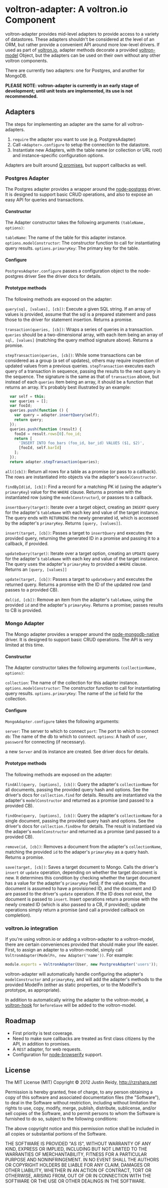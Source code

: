 # voltron-adapter: A voltron.io Component

voltron-adapter provides mid-level adapters to provide access to
a variety of datastores. These adapters shouldn't be considered at the level
of an ORM, but rather provide a convenient API around more low-level drivers. If
used as part of [voltron.io](https://github.com/jmreiy/voltron.io), adapter methods
decorate a provided [voltron-model](https://github.com/jmreidy/voltron-model) Object,
but the adapters can be used on their own without any other voltron components.

There are currently two adapters: one for Postgres, and another for MongoDB.

**PLEASE NOTE: voltron-adapter is currently in an early stage of development;
until unit tests are implemented, its use is not recommended.**

## Adapters

The steps for implementing an adapter are the same for all voltron-adapters.

1. `require` the adapter you want to use (e.g. PostgresAdapter)
2. Call `<Adapter>.configure` to setup the connection to the datastore.
3. Instantiate new Adapters, with the table name (or collection or URL root) and
instance-specific configuration options.

Adapters are built around [Q promises](https://github.com/kriskowal/q), but support
callbacks as well.

### Postgres Adapter

The Postgres adapter provides a wrapper around the [node-postgres](https://github.com/brianc/node-postgres/)
driver. It is designed to support basic CRUD operations, and also to expose an easy API for queries and transactions.

#### Constructor
The Adapter constructor takes the following arguments `(tableName, options)`:

`tableName`: The name of the table for this adapter instance.
`options.modelConstructor`: The constructor function to call for instantiating query results.
`options.primaryKey`: The primary key for the table.

#### Configure
`PostgresAdapter.configure` passes a configuration object to the node-postgres driver See
the driver docs for details.

#### Prototype methods
The following methods are exposed on the adapter:

`query(sql, [values], [cb])`: Execute a given SQL string. If an array of values is provided, assume
that the sql is a prepared statement and pass those to the driver for statement insertion. Returns
a promise.

`transaction(queries, [cb])`: Wraps a series of queries in a transaction. `queries` should be a two-dimensional array,
with each item being an array of `sql, [values]` (matching the query method signature above). Returns a promise.

`stepTransaction(queries, [cb])`: While some transactions can be considered as a group (a set of updates), others
may require inspection of updated values from a previous queries. `stepTransaction` executes each query of a
transaction in sequence, passing the results to the next query in the sequence. The signature is the same as that
of `transaction` above, but instead of each `queries` item being an array, it should be a function that
returns an array. It's probably best illustrated by an example:

```javascript
  var self = this;
  var queries = [];
  var fooId;
  queries.push(function () {
    var query = adapter.insertQuery(self);
    return query;
  });
  queries.push(function (result) {
    fooId = result.rows[0].foo_id;
    return [
      'INSERT INTO foo_bars (foo_id, bar_id) VALUES ($1, $2)',
      [fooId, self.barId]
    ];
  });
  return adapter.stepTransaction(queries);
```

`all([cb])`: Return all rows for a table as a promise (or pass to a callback). The rows
are instantiated into objects via the adapter's `modelConstructor`.

`findById(id, [cb])`: Find a record for a matching PK id (using the adapter's `primaryKey`) value
for the `WHERE` clause. Returns a promise with the instantiated row (using the `modelConstructor`),
or paasses to a callback.

`insertQuery(target)`: Iterate over a target object, creating an `INSERT` query for the adapter's `tableName`
with each key and value of the target instance. The query ends with `RETURNING` the newly generated id,
which is accessed by the adapter's `primaryKey`. Returns `[query, [values]]`.

`insert(target, [cb])`: Passes a target to `insertQuery` and executes the provided query, returning the
generated ID in a promise and passing it to a callback, if provided.

`updateQuery(target)`: Iterate over a target option, creating an `UPDATE` query for the adapter's
`tableName` with each key and value of the target instance. The query uses the adapter's `primaryKey`
to provided a `WHERE` clause. Returns an `[query, [values]]`

`update(target, [cb])`: Passes a target to `updateQuery` and executes the returned query. Returns
a promise with the ID of the updated row (and passes to a provided CB).

`del(id, [cb])`: Remove an item from the adapter's `tableName`, using the provided `id` and the
adapter's `primaryKey`. Returns a promise; passes results to CB is provided.


### Mongo Adapter
The Mongo adapter provides a wrapper around the [node-mongodb-native](http://mongodb.github.com/node-mongodb-native/)
driver. It is designed to support basic CRUD operations. The API is very limited at this time.

#### Constructor
The Adapter constructor takes the following arguments `(collectionName, options)`:

`collection`: The name of the collection for this adapter instance.
`options.modelConstructor`: The constructor function to call for instantiating query results.
`options.primaryKey`: The name of the `id` field for the collection.

#### Configure
`MongoAdapter.configure` takes the following arguments:

`server`: The server to which to connect
`port`: The port to which to connect
`db`: The name of the db to which to connect.
`options`: A hash of `user`, `password` for connecting (if necessary).

a new `Server` and `Db` instance are created. See driver docs for details.

#### Prototype methods
The following methods are exposed on the adapter:

`findAll(query, [options], [cb])`: Query the adapter's `collectionName` for all documents,
passing the provided query hash and options. See the driver's docs for `collection.find` for details.
Results are instantiated via the adapter's `modelConstructor` and returned as a promise (and passed
to a provided CB).

`findOne(query, [options], [cb])`: Query the adapter's `collectionName` for a single document,
passing the provided query hash and options. See the driver's docs for `collection.findOne` for details.
The result is instantiaed via the adaper's `modelConstructor` and returned as a promise (and passed
to a provided CB).

`remove(id, [cb])`: Removes a document from the adapter's `collectionName`, matching the provided `id`
to the adaper's `primaryKey` as a query hash. Returns a promise.

`save(target, [cb])`: Saves a target document to Mongo. Calls the driver's `insert` or `update` operation,
depending on whether the target document is new. It determines this condition by checking whether
the target document has a value for the adapter's `primaryKey` field; if the value exists, the document
is assumed to have a provisioned ID, and the document and ID are passed to the driver's `update` operation.
If the ID does not exist, the document is passed to `insert`. Insert operations return a promise with the
newly created ID (which is also passed to a CB, if provided); update operations simply return a promise
(and call a provided callback on completion).


### voltron.io integration
If you're using voltron.io or adding a voltron-adapter to a voltron-model, there are certain conveniences
provided that should make your life easier. First, to assign an adapter to a voltron-model, simply call
`VoltronAdapter(ModelFn, new Adapter('name'))`. For example:

```javascript
module.exports = VoltronAdapter(User, new PostgresAdapter('users'));
```

voltron-adapter will automatically handle configuring the
adapter's `modelConstructor` and `primaryKey`, and will add the adapter's methods to the provided ModelFn
(either as static properties, or to the ModelFn's prototype, as appropriate).

In addition to automatically wiring the adapter to the voltron-model, a [voltron-hook](https://github.com/jmreidy/voltron-hooks)
for `beforeSave` will be added to the voltron-model.

## Roadmap

* First priority is test coverage.
* Need to make sure callbacks are treated as first class citizens by the API, in addition to promises.
* A `REST` adapter, for web requests.
* Configuration for [node-browserify](https://github.com/substack/node-browserify) support.

## License
The MIT License (MIT)
Copyright &copy; 2012 Justin Reidy, http://rzrsharp.net

Permission is hereby granted, free of charge, to any person obtaining a copy
of this software and associated documentation files (the "Software"), to deal
in the Software without restriction, including without limitation the rights
to use, copy, modify, merge, publish, distribute, sublicense, and/or sell
copies of the Software, and to permit persons to whom the Software is
furnished to do so, subject to the following conditions:

The above copyright notice and this permission notice shall be included in
all copies or substantial portions of the Software.

THE SOFTWARE IS PROVIDED "AS IS", WITHOUT WARRANTY OF ANY KIND, EXPRESS OR
IMPLIED, INCLUDING BUT NOT LIMITED TO THE WARRANTIES OF MERCHANTABILITY,
FITNESS FOR A PARTICULAR PURPOSE AND NONINFRINGEMENT. IN NO EVENT SHALL THE
AUTHORS OR COPYRIGHT HOLDERS BE LIABLE FOR ANY CLAIM, DAMAGES OR OTHER
LIABILITY, WHETHER IN AN ACTION OF CONTRACT, TORT OR OTHERWISE, ARISING FROM,
OUT OF OR IN CONNECTION WITH THE SOFTWARE OR THE USE OR OTHER DEALINGS IN
THE SOFTWARE.









